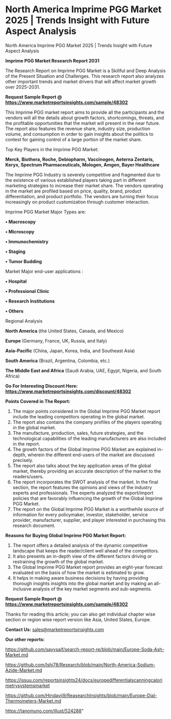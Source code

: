 # North America Imprime PGG Market 2025 | Trends Insight with Future Aspect Analysis
 North America Imprime PGG Market 2025 | Trends Insight with Future Aspect Analysis

<strong>Imprime PGG Market Research Report 2031</strong>

The Research Report on Imprime PGG Market is a Skillful and Deep Analysis of the Present Situation and Challenges. This research report also analyzes other important trends and market drivers that will affect market growth over 2025-2031.

<strong>Request Sample Report @ <a href=https://www.marketreportsinsights.com/sample/48302>https://www.marketreportsinsights.com/sample/48302</a></strong>

This Imprime PGG market report aims to provide all the participants and the vendors will all the details about growth factors, shortcomings, threats, and the profitable opportunities that the market will present in the near future. The report also features the revenue share, industry size, production volume, and consumption in order to gain insights about the politics to contest for gaining control of a large portion of the market share.

Top Key Players in the Imprime PGG Market:

<strong>Merck, Biothera, Roche, Debiopharm, Vaccinogen, Aeterna Zentaris, Keryx, Spectrum Pharmaceuticals, Mologen, Amgen, Bayer Healthcare</strong>

The Imprime PGG Industry is severely competitive and fragmented due to the existence of various established players taking part in different marketing strategies to increase their market share. The vendors operating in the market are profiled based on price, quality, brand, product differentiation, and product portfolio. The vendors are turning their focus increasingly on product customization through customer interaction.

Imprime PGG Market Major Types are:

<strong>•  Macroscopy

•  Microscopy

•  Immunochemistry

•  Staging

•  Tumor Budding</strong>

Market Major end-user applications :

<strong>•  Hospital

•  Professional Clinic

•  Research Institutions

•  Others</strong>

Regional Analysis

</u><strong><b>North America</b></strong> (the United States, Canada, and Mexico)

<strong><b>Europe </b></strong>(Germany, France, UK, Russia, and Italy)

<strong><b>Asia-Pacific</b></strong> (China, Japan, Korea, India, and Southeast Asia)

<strong><b>South America</b></strong> (Brazil, Argentina, Colombia, etc.)

<strong><b>The Middle East and Africa</b></strong> (Saudi Arabia, UAE, Egypt, Nigeria, and South Africa)

<strong>Go For Interesting Discount Here: <a href=https://www.marketreportsinsights.com/discount/48302>https://www.marketreportsinsights.com/discount/48302</a></strong>

<strong>Points Covered in The Report:</strong>
<ol>
  <li>The major points considered in the Global Imprime PGG Market report include the leading competitors operating in the global market.</li>
  <li>The report also contains the company profiles of the players operating in the global market.</li>
  <li>The manufacture, production, sales, future strategies, and the technological capabilities of the leading manufacturers are also included in the report.</li>
  <li>The growth factors of the Global Imprime PGG Market are explained in-depth, wherein the different end-users of the market are discussed precisely.</li>
  <li>The report also talks about the key application areas of the global market, thereby providing an accurate description of the market to the readers/users.</li>
  <li>The report incorporates the SWOT analysis of the market. In the final section, the report features the opinions and views of the industry experts and professionals. The experts analyzed the export/import policies that are favorably influencing the growth of the Global Imprime PGG Market.</li>
  <li>The report on the Global Imprime PGG Market is a worthwhile source of information for every policymaker, investor, stakeholder, service provider, manufacturer, supplier, and player interested in purchasing this research document.</li>
</ol>
<strong>Reasons for Buying Global Imprime PGG Market Report:</strong>

<ol>
  <li>The report offers a detailed analysis of the dynamic competitive landscape that keeps the reader/client well ahead of the competitors.</li>
  <li>It also presents an in-depth view of the different factors driving or restraining the growth of the global market.</li>
  <li>The Global Imprime PGG Market report provides an eight-year forecast evaluated on the basis of how the market is estimated to grow.</li>
  <li>It helps in making aware business decisions by having providing thorough insights insights into the global market and by making an all-inclusive analysis of the key market segments and sub-segments.</li>
</ol>
<strong>Request Sample Report @ <a href=https://www.marketreportsinsights.com/sample/48302>https://www.marketreportsinsights.com/sample/48302</a></strong>


Thanks for reading this article; you can also get individual chapter wise section or region wise report version like Asia, United States, Europe.

<strong>Contact Us:</strong>
sales@marketreportsinsights.com

<strong>Our other reports:</strong>

<a href=https://github.com/sayysaif/search-report-re/blob/main/Europe-Soda-Ash-Market.md>https://github.com/sayysaif/search-report-re/blob/main/Europe-Soda-Ash-Market.md</a>

<a href=https://github.com/Ishi78/Research/blob/main/North-America-Sodium-Azide-Market.md>https://github.com/Ishi78/Research/blob/main/North-America-Sodium-Azide-Market.md</a>

<a href=https://issuu.com/reportsinsights24/docs/europedifferentialscanningcalorimetrysystemsmarket>https://issuu.com/reportsinsights24/docs/europedifferentialscanningcalorimetrysystemsmarket</a>

<a href=https://github.com/Hindavii9/ReasearchInsights/blob/main/Europe-Dial-Thermometers-Market.md>https://github.com/Hindavii9/ReasearchInsights/blob/main/Europe-Dial-Thermometers-Market.md</a>

<a href=https://tanomuno.com/illust/524288>https://tanomuno.com/illust/524288</a>"
